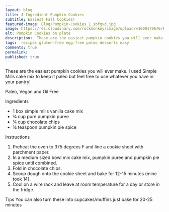 ```yaml
---
layout: blog
title: 4 Ingredient Pumpkin Cookies
subtitle: Easiest Fall Cookies!
featured-image: Blog/Pumpkin-Cookies_1_sbfgvd.jpg
image: https://res.cloudinary.com/rockmonkey/image/upload/v1600179676/Blog/Pumpkin-Cookies_1_sbfgvd.jpg
alt: Pumpkin Cookies on plate
description:  These are the easiest pumpkin cookies you will ever make. I used Simple Mills cake mix to keep it paleo but feel free to use whatever you have in your pantry!
tags:  recipes gluten-free egg-free paleo desserts easy
comments: true
permalink:
published: true
---
```

These are the easiest pumpkin cookies you will ever make. I used Simple Mills cake mix to keep it paleo but feel free to use whatever you have in your pantry!

Paleo, Vegan and Oil Free

Ingredients
* 1 box simple mills vanilla cake mix
* ¾ cup pure pumpkin puree
* ¾ cup chocolate chips
* ¾  teaspoon pumpkin pie spice

Instructions
1. Preheat the oven to 375 degrees F and line a cookie sheet with parchment paper.
2. In a medium sized bowl  mix cake mix, pumpkin puree and pumpkin pie spice until combined.
3. Fold in chocolate chips.
4. Scoop dough onto the cookie sheet and bake for 12-15 minutes (mine took 14).
5. Cool on a wire rack and leave at room temperature for a day or store in the fridge.

Tips
You can also turn these into cupcakes/muffins just bake for 20-25 minutes
